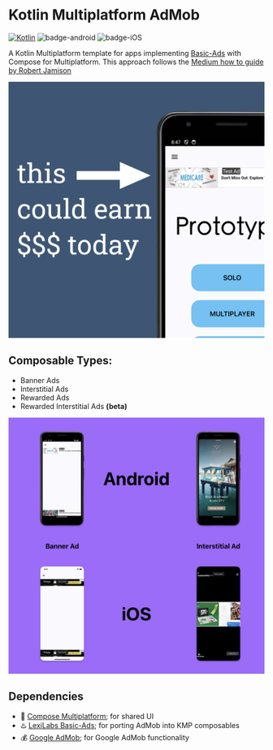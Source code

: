 # Kotlin Multiplatform AdMob

[![Kotlin](https://img.shields.io/badge/Kotlin-2.0.21-7f52ff.svg?style=flat&logo=kotlin)](https://kotlinlang.org)
![badge-android](http://img.shields.io/badge/platform-android-6EDB8D.svg?style=flat)
![badge-iOS](http://img.shields.io/badge/platform-iOS-6ED88D.svg?style=flat)

A Kotlin Multiplatform template for apps implementing [Basic-Ads](https://github.com/LexiLabs-App/basic) with Compose for Multiplatform. This approach follows the [Medium how to guide by Robert Jamison](https://medium.com/@robert.jamison/composable-ads-f8795924aa0d)

<img src="./ad.png" width="720">

## Composable Types:
* Banner Ads
* Interstitial Ads
* Rewarded Ads
* Rewarded Interstitial Ads __(beta)__

<img src="screenshots.png" width="720">

## Dependencies
- 🧩 [Compose Multiplatform](https://github.com/JetBrains/compose-multiplatform); for shared UI
- ♨️ [LexiLabs Basic-Ads](https://basic.lexilabs.app); for porting AdMob into KMP composables
- 💰 [Google AdMob](https://admob.google.com); for Google AdMob functionality
